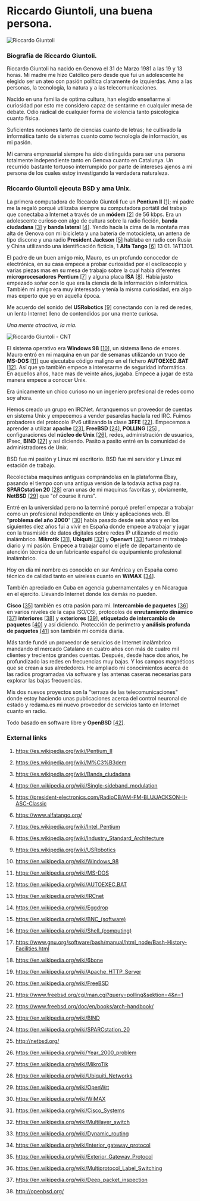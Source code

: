 # Riccardo Giuntoli, una buena persona.

![Riccardo Giuntoli](http://telecomlobby.com/Images/riccardo_giuntoli_about_me.webp)

### Biografía de Riccardo Giuntoli.

Riccardo Giuntoli ha nacido en Genova el 31 de Marzo 1981 a las 19 y 13 horas. Mi madre me hizo Católico pero desde que fui un adolescente he elegido ser un ateo con pasión política claramente de izquierdas. Amo a las personas, la tecnología, la natura y a las telecomunicaciones.

Nacido en una familia de optima cultura, han elegido enseñarme al curiosidad por esto me considero capaz de sentarme en cualquier mesa de debate. Odio radical de cualquier forma de violencia tanto psicológica cuanto física. 

Suficientes nociones tanto de ciencias cuanto de letras; he cultivado la informática tanto de sistemas cuanto como tecnología de información, es mi pasión.

Mi carrera empresarial siempre ha sido distinguida para ser una persona totalmente independiente tanto en Genova cuanto en Catalunya. Un recurrido bastante tortuoso interrumpido por parte de intereses ajenos a mi persona de los cuales estoy investigando la verdadera naturaleza. 

### Riccardo Giuntoli ejecuta BSD y ama Unix.

La primera computadora de Riccardo Giuntoli fue un **Pentium II** [[1]](https://es.wikipedia.org/wiki/Pentium_II); mi padre me la regaló porqué utilizaba siempre su computadora portátil del trabajo que conectaba a Internet a través de un **módem** [[2]](https://es.wikipedia.org/wiki/M%C3%B3dem) de 56 kbps. Era un adolescente curioso con algo de cultura sobre la radio ficción, **banda ciudadana** [[3]](https://es.wikipedia.org/wiki/Banda_ciudadana) y **banda lateral** [[4]](https://es.wikipedia.org/wiki/Modulaci%C3%B3n_de_banda_lateral_%C3%BAnica). Yendo hacía la cima de la montaña mas alta de Genova con mi bicicleta y una batería de motocicleta, un antena de tipo discone y una radio **President Jackson** [[5]](https://president-electronics.com/RadioCB/AM-FM-BLU/JACKSON-II-ASC-Classic) hablaba en radio con Rusia y China utilizando una identificación ficticia, 1 **Alfa Tango** [[6]](https://www.alfatango.org/) 13 01. 1AT1301.

El padre de un buen amigo mio, Mauro, es un profundo conocedor de electrónica, en su casa empece a probar curiosidad por el osciloscopio y varias piezas mas en su mesa de trabajo sobre la cual había diferentes **microprocesadores Pentium** [[7]](https://es.wikipedia.org/wiki/Intel_Pentium) y alguna placa **ISA** [[8]](https://es.wikipedia.org/wiki/Industry_Standard_Architecture). Había justo empezado soñar con lo que era la ciencia  de la información o informática. También mi amigo era muy interesado y tenía la misma curiosidad, era algo mas experto que yo en aquella época. 

Me acuerdo del sonido del **USRobotics** [[9]](https://es.wikipedia.org/wiki/USRobotics) conectando con la red de redes, un lento Internet lleno de contendidos por una mente curiosa.

*Una mente atractiva, la mía.*

![Riccardo Giuntoli - CNT](http://telecomlobby.com/Images/queninguquedienrere.webp)

El sistema operativo era **Windows 98** [[10]](https://en.wikipedia.org/wiki/Windows_98), un sistema lleno de errores. Mauro entró en mi maquina en un par de semanas utilizando un truco de **MS-DOS** [[11]](https://en.wikipedia.org/wiki/MS-DOS) que ejecutaba código maligno en el fichero **AUTOEXEC.BAT** [[12]](https://en.wikipedia.org/wiki/AUTOEXEC.BAT). Así que yo también empece a interesarme de seguridad informática. En aquellos años, hace mas de veinte años, jugaba. Empece a jugar de esta manera empece a conocer Unix.

Era únicamente un chico curioso no un ingeniero profesional de redes como soy ahora.

Hemos creado un grupo en IRCNet. Arranquemos un proveedor de cuentas en sistema Unix y empecemos a vender pasarelas hacía la red IRC. Fuimos probadores del protocolo IPv6 utilizando la clase **3FFE** [[22]](https://en.wikipedia.org/wiki/6bone). Empecemos a aprender a utilizar **apache** [[23]](https://en.wikipedia.org/wiki/Apache_HTTP_Server), **FreeBSD** [[24]](https://en.wikipedia.org/wiki/FreeBSD), **POLLING** [[25]](https://www.freebsd.org/cgi/man.cgi?query=polling&sektion=4&n=1) , configuraciones del **núcleo de Unix** [[26]](https://www.freebsd.org/doc/en/books/arch-handbook/), redes, administración de usuarios, IPsec, **BIND** [[27]](https://en.wikipedia.org/wiki/BIND) y así diciendo. Pasito a pasito entré en la comunidad de administradores de Unix.

BSD fue mi pasión y Linux mi escritorio. BSD fue mi servidor y Linux mi estación de trabajo.

Recolectaba maquinas antiguas comprándolas en la plataforma Ebay, pasando el tiempo con una antigua versión de la todavía activa pagina. **SPARCstation 20** [[28]](https://en.wikipedia.org/wiki/SPARCstation_20) eran unas de mi maquinas favoritas y, obviamente, **NetBSD** [[29]](http://netbsd.org/) que "of course it runs".

Entré en la universidad pero no la terminé porqué preferí empezar a trabajar como un profesional independiente en Unix y aplicaciones web.  El "**problema del año 2000**" [[30]](https://en.wikipedia.org/wiki/Year_2000_problem) había pasado desde seis años y en los siguientes diez años fui a vivir en España donde empece a trabajar y jugar con la trasmisión de datos digitales sobre redes IP utilizando el medio inalámbrico. **Mikrotik** [[31]](https://en.wikipedia.org/wiki/MikroTik), **Ubiquiti** [[32]](https://en.wikipedia.org/wiki/Ubiquiti_Networks) y **Openwrt** [[33]](https://en.wikipedia.org/wiki/OpenWrt) fueron mi trabajo diario y mi pasión. Empece a trabajar como el jefe de departamento de atención técnica de un fabricante español de equipamiento profesional inalámbrico. 

Hoy en día mi nombre es conocido en sur América y en España como técnico de calidad tanto en wireless cuanto en **WiMAX** [[34]](https://en.wikipedia.org/wiki/WiMAX).

También apreciado en Cuba en agencia gubernamentales y en Nicaragua en el ejercito. Llevando Internet donde los demás no pueden. 

**Cisco** [[35]](https://en.wikipedia.org/wiki/Cisco_Systems) también es otra pasión para mi. **Intercambio de paquetes** [[36]](https://en.wikipedia.org/wiki/Multilayer_switch) en varios niveles de la capa ISO/OSI, protocolos de **enrutamiento dinámico** [[37]](https://en.wikipedia.org/wiki/Dynamic_routing) **interiores** [[38]](https://en.wikipedia.org/wiki/Interior_gateway_protocol) y **exteriores** [[39]](https://en.wikipedia.org/wiki/Exterior_Gateway_Protocol), **etiquetado de intercambio de paquetes** [[40]](https://en.wikipedia.org/wiki/Multiprotocol_Label_Switching) y así diciendo. Protección de perímetro y  **análisis profunda de paquetes** [[41]](https://en.wikipedia.org/wiki/Deep_packet_inspection) son también mi comida diaria. 

Más tarde fundé un proveedor de servicios de Internet inalámbrico mandando el mercado Catalano en cuatro años con más de cuatro mil clientes y trecientos grandes cuentas.  Después, desde hace dos años, he profundizado las redes en frecuencias muy bajas. Y los campos magnéticos que se crean a sus alrededores. He ampliado mi conocimientos acerca de las radios programadas vía software y las antenas caseras necesarias para explorar las bajas frecuencias. 

Mis dos nuevos proyectos son la "terraza de las telecomunicaciones" donde estoy haciendo unas publicaciones acerca del control neuronal de estado y redama.es mi nuevo proveedor de servicios tanto en Internet cuanto en radio.

Todo basado en software libre y **OpenBSD** [[42]](http://openbsd.org/).  

### External links

1. https://es.wikipedia.org/wiki/Pentium_II

2. https://es.wikipedia.org/wiki/M%C3%B3dem

3. https://es.wikipedia.org/wiki/Banda_ciudadana

4. https://en.wikipedia.org/wiki/Single-sideband_modulation

5. https://president-electronics.com/RadioCB/AM-FM-BLU/JACKSON-II-ASC-Classic

6. https://www.alfatango.org/

7. https://es.wikipedia.org/wiki/Intel_Pentium

8. https://es.wikipedia.org/wiki/Industry_Standard_Architecture

10. https://es.wikipedia.org/wiki/USRobotics

10. https://en.wikipedia.org/wiki/Windows_98

11. https://en.wikipedia.org/wiki/MS-DOS

12. https://en.wikipedia.org/wiki/AUTOEXEC.BAT

13. https://en.wikipedia.org/wiki/IRCnet

16. https://en.wikipedia.org/wiki/Eggdrop

17. https://en.wikipedia.org/wiki/BNC_(software)

18. https://en.wikipedia.org/wiki/Shell_(computing)

21. https://www.gnu.org/software/bash/manual/html_node/Bash-History-Facilities.html

22. https://en.wikipedia.org/wiki/6bone

23. https://en.wikipedia.org/wiki/Apache_HTTP_Server

24. https://en.wikipedia.org/wiki/FreeBSD

25. https://www.freebsd.org/cgi/man.cgi?query=polling&sektion=4&n=1

26. https://www.freebsd.org/doc/en/books/arch-handbook/

27. https://en.wikipedia.org/wiki/BIND

28. https://en.wikipedia.org/wiki/SPARCstation_20

29. http://netbsd.org/

30. https://en.wikipedia.org/wiki/Year_2000_problem

31. https://en.wikipedia.org/wiki/MikroTik

32. https://en.wikipedia.org/wiki/Ubiquiti_Networks

33. https://en.wikipedia.org/wiki/OpenWrt

34. https://en.wikipedia.org/wiki/WiMAX

35. https://en.wikipedia.org/wiki/Cisco_Systems

36. https://en.wikipedia.org/wiki/Multilayer_switch

37. https://en.wikipedia.org/wiki/Dynamic_routing

38. https://en.wikipedia.org/wiki/Interior_gateway_protocol

39. https://en.wikipedia.org/wiki/Exterior_Gateway_Protocol

40. https://en.wikipedia.org/wiki/Multiprotocol_Label_Switching

41. https://en.wikipedia.org/wiki/Deep_packet_inspection

42. http://openbsd.org/

    

    

    